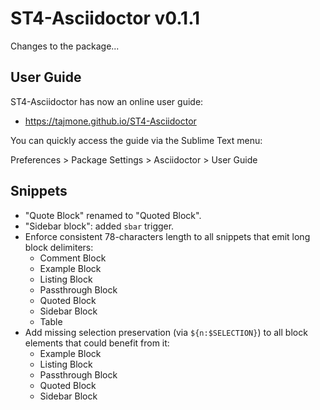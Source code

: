 ST4-Asciidoctor v0.1.1
======================

Changes to the package...


User Guide
----------

ST4-Asciidoctor has now an online user guide:

- <https://tajmone.github.io/ST4-Asciidoctor>

You can quickly access the guide via the Sublime Text menu:

  Preferences > Package Settings > Asciidoctor > User Guide


Snippets
--------

- "Quote Block" renamed to "Quoted Block".
- "Sidebar block": added `sbar` trigger.
- Enforce consistent 78-characters length to all snippets that
  emit long block delimiters:
    - Comment Block
    - Example Block
    - Listing Block
    - Passthrough Block
    - Quoted Block
    - Sidebar Block
    - Table
- Add missing selection preservation (via `${n:$SELECTION}`) to all
  block elements that could benefit from it:
    - Example Block
    - Listing Block
    - Passthrough Block
    - Quoted Block
    - Sidebar Block
